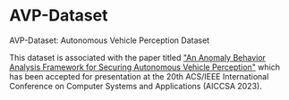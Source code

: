 # AVP-Dataset
AVP-Dataset: Autonomous Vehicle Perception Dataset

This dataset is associated with the paper titled ["An Anomaly Behavior Analysis Framework for Securing Autonomous Vehicle Perception"](https://arxiv.org/pdf/2310.05041.pdf) which has been accepted for presentation at the 20th ACS/IEEE International Conference on Computer Systems and Applications (AICCSA 2023).
